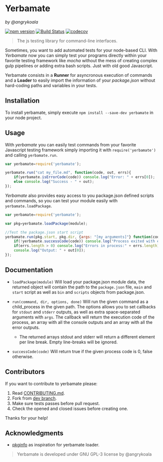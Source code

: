 Yerbamate
=========
_by @angrykoala_

[![npm version](https://badge.fury.io/js/yerbamate.svg)](https://badge.fury.io/js/yerbamate)
[![Build Status](https://travis-ci.org/angrykoala/yerbamate.svg?branch=master)](https://travis-ci.org/angrykoala/yerbamate)
[![codecov](https://codecov.io/gh/angrykoala/yerbamate/branch/master/graph/badge.svg)](https://codecov.io/gh/angrykoala/yerbamate)


> The js testing library for command-line interfaces.

Sometimes, you want to add automated tests for your node-based CLI. With _Yerbamate_ now you can simply test your programs directly within your favorite testing framework like _mocha_ without the mess of creating complex gulp pipelines or adding extra bash scripts. Just with old good Javascript.

Yerbamate consists in a **Runner** for asyncronous execution of commands and a **Loader** to easily import the information of your _package.json_ without hard-coding paths and variables in your tests. 

## Installation
To install yerbamate, simply execute `npm install --save-dev yerbamate` in your node project.

## Usage
With _yerbamate_ you can easily test commands from your favorite Javascript testing framework simply importing it with `require('yerbamate')` and calling `yerbamate.run`.

```js
var yerbamate=require('yerbamate');

yerbamate.run("cat my_file.md", function(code, out, errs){
    if(yerbamate.isErrorCode(code)) console.log("Error: " + errs[0]);
    else console.log("Success - " + out);    
});
```

_Yerbamate_ also provides easy access to you package.json defined scripts and commands, so you can test your module easily with `yerbamate.loadPackage`.

```js
var yerbamate=require('yerbamate');

var pkg=yerbamate.loadPackage(module);

//Test the package.json start script
yerbamate.run(pkg.start, pkg.dir, {args: "[my arguments]"} function(code, out, errs){
    if(!yerbamate.successCode(code)) console.log("Process exited with error code");
    if(errs.length > 0) console.log("Errors in process:" + errs.length);
    console.log("Output: " + out[0]);
});
```


## Documentation

* `loadPackage(module)` Will load your package.json module data, the returned object will contain the path to the `package.json` file, `main` and `start` script as well as `bin` and `scripts` objects from package.json.

* `run(command, dir, options, done)` Will run the given command as a child_process in the given path. The options allows you to set callbacks for `stdout` and `stderr` outputs, as well as extra space-separated arguments with `args`. The callback will return the execution code of the process, an array with all the console outputs and an array with all the error outputs.

  * The returned arrays stdout and stderr will return a different element per line break. Empty line-breaks will be ignored.

* `successCode(code)` Will return true if the given process code is 0, false otherwise.

## Contributors
If you want to contribute to yerbamate please:   

1. Read [CONTRIBUTING.md](CONTRIBUTING.md).
2. Fork from [dev branch](https://github.com/angrykoala/yerbamate/tree/dev).
3. Make sure tests passes before pull request.
4. Check the opened and closed issues before creating one.

Thanks for your help!

## Acknowledgments
* [pkginfo](https://github.com/indexzero/node-pkginfo) as inspiration for yerbamate loader.

>Yerbamate is developed under GNU GPL-3 license by @angrykoala 
